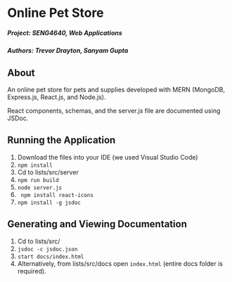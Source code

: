 # Online Pet Store

##### Project: SENG4640, Web Applications
##### Authors: Trevor Drayton, Sanyam Gupta

## About 

An online pet store for pets and supplies developed with MERN (MongoDB, Express.js, React.js, and Node.js).

React components, schemas, and the server.js file are documented using JSDoc.

## Running the Application
1. Download the files into your IDE (we used Visual Studio Code)
2. ```npm install```
3. Cd to lists/src/server
4. ```npm run build```
5. ```node server.js```
6. ``` npm install react-icons```
7. ```npm install -g jsdoc```

## Generating and Viewing Documentation
1. Cd to lists/src/ 
2. ```jsdoc -c jsdoc.json```
3. ```start docs/index.html```
4. Alternatively, from lists/src/docs open `index.html` (entire docs folder is required).
